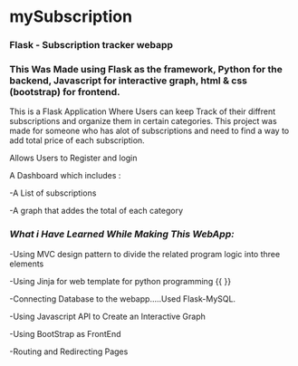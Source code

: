 # mySubscription  
### Flask - Subscription tracker webapp 


### This Was Made using Flask as the framework, Python for the backend, Javascript for interactive graph, html & css (bootstrap) for frontend. 
 
  
 

This is a Flask Application Where Users can keep Track of their diffrent subscriptions and organize them in certain categories. This project was made for someone who has alot of subscriptions and need to find a way to add total price of each subscription.
 
Allows Users to Register and login  

A Dashboard which includes :
	
-A List of subscriptions  

-A graph that addes the total of each category 
 
   
  
  
  ### ***What i Have Learned While Making This WebApp:***
  
  
  -Using MVC design pattern to divide the related program logic into three elements
  
  -Using Jinja for web template for python programming {{ }}
  
  -Connecting Database to the webapp.....Used Flask-MySQL.
  
  -Using Javascript API to Create an Interactive Graph
  
  -Using BootStrap as FrontEnd
  
  -Routing and Redirecting Pages
  

